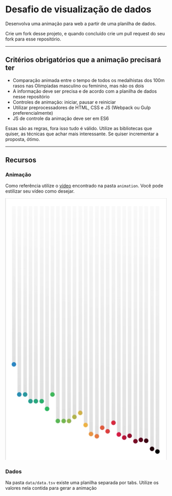 # Desafio de visualização de dados

 Desenvolva uma animação para web a partir de uma planilha de dados.

 Crie um fork desse projeto, e quando concluído crie um pull request do seu fork para esse repositório.

 ---

## Critérios obrigatórios que a animação precisará ter

- Comparação animada entre o tempo de todos os medalhistas dos 100m rasos nas Olimpíadas masculino ou feminino, mas não os dois
- A informação deve ser precisa e de acordo com a planilha de dados nesse repositório
- Controles de animação: iniciar, pausar e reiniciar
- Utilizar preprocessadores de HTML, CSS e JS (Webpack ou Gulp preferencialmente)
- JS de controle da animação deve ser em ES6

Essas são as regras, fora isso tudo é válido. Utilize as bibliotecas que quiser, as técnicas que achar mais interessante. Se quiser incrementar a proposta, ótimo.

---

## Recursos

### Animação

Como referência utilize o [vídeo](./animation/animation.mp4) encontrado na pasta `animation`. Você pode estilizar seu vídeo como desejar.

![animation](./animation/animation.png)

### Dados

Na pasta `data/data.tsv` existe uma planilha separada por tabs. Utilize os valores nela contida para gerar a animação
